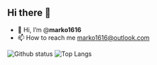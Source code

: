 ## Hi there 👋

- 👋 Hi, I’m @**marko1616**
- 📫 How to reach me marko1616@outlook.com
  

![Github status](https://github-readme-stats-git-masterrstaa-rickstaa.vercel.app/api?username=marko1616&show_icons=true)
![Top Langs](https://github-readme-stats-git-masterrstaa-rickstaa.vercel.app/api/top-langs/?username=marko1616&langs_count=8)
